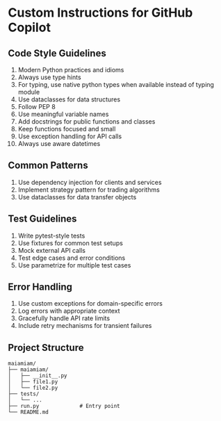 # Custom Instructions for GitHub Copilot

## Code Style Guidelines

1. Modern Python practices and idioms
2. Always use type hints
3. For typing, use native python types when available instead of typing module
4. Use dataclasses for data structures
5. Follow PEP 8
6. Use meaningful variable names
7. Add docstrings for public functions and classes
8. Keep functions focused and small
9. Use exception handling for API calls
10. Always use aware datetimes

## Common Patterns

1. Use dependency injection for clients and services
2. Implement strategy pattern for trading algorithms
3. Use dataclasses for data transfer objects

## Test Guidelines

1. Write pytest-style tests
2. Use fixtures for common test setups
3. Mock external API calls
4. Test edge cases and error conditions
5. Use parametrize for multiple test cases

## Error Handling

1. Use custom exceptions for domain-specific errors
2. Log errors with appropriate context
3. Gracefully handle API rate limits
4. Include retry mechanisms for transient failures

## Project Structure

```
maiamiam/
├── maiamiam/
│   ├── __init__.py
│   ├── file1.py
│   └── file2.py
├── tests/
│   └── ...
├── run.py             # Entry point
└── README.md
```
